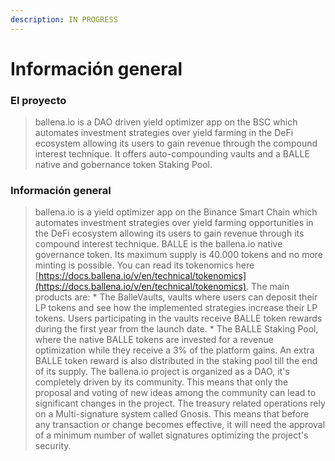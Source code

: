 ```yaml
---
description: IN PROGRESS
---
```


# Información general

### El proyecto

> ballena.io is a DAO driven yield optimizer app on the BSC which automates investment strategies over yield farming in the DeFi ecosystem allowing its users to gain revenue through the compound interest technique. It offers auto-compounding vaults and a BALLE native and gobernance token Staking Pool.

### 

### Información general

> ballena.io is a yield optimizer app on the Binance Smart Chain which automates investment strategies over yield farming opportunities in the DeFi ecosystem allowing its users to gain revenue through its compound interest technique. BALLE is the ballena.io native governance token. Its maximum supply is 40.000 tokens and no more minting is possible. You can read its tokenomics here [https://docs.ballena.io/v/en/technical/tokenomics](https://docs.ballena.io/v/en/technical/tokenomics). The main products are: \* The BalleVaults, vaults where users can deposit their LP tokens and see how the implemented strategies increase their LP tokens. Users participating in the vaults receive BALLE token rewards during the first year from the launch date. \* The BALLE Staking Pool, where the native BALLE tokens are invested for a revenue optimization while they receive a 3% of the platform gains. An extra BALLE token reward is also distributed in the staking pool till the end of its supply. The ballena.io project is organized as a DAO, it's completely driven by its community. This means that only the proposal and voting of new ideas among the community can lead to significant changes in the project. The treasury related operations rely on a Multi-signature system called Gnosis. This means that before any transaction or change becomes effective, it will need the approval of a minimum number of wallet signatures optimizing the project's security.



